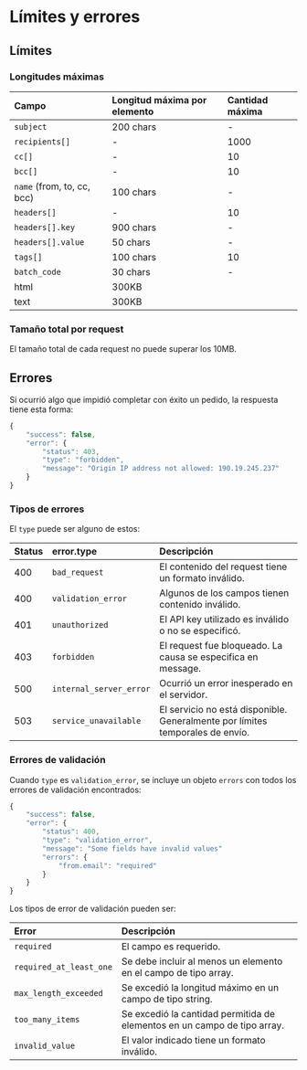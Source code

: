 # Límites y errores

## Límites

### Longitudes máximas

| Campo | Longitud máxima por elemento | Cantidad máxima |
| :--- | :--- | :--- |
| `subject` | 200 chars | - |
| `recipients[]` | - | 1000 |
| `cc[]` | - | 10 |
| `bcc[]` | - | 10 |
| `name` \(from, to, cc, bcc\) | 100 chars | - |
| `headers[]` | - | 10 |
| `headers[].key` | 900 chars | - |
| `headers[].value` | 50 chars | - |
| `tags[]` | 100 chars | 10 |
| `batch_code` | 30 chars | - |
| html | 300KB |  |
| text | 300KB |  |

### Tamaño total por request

El tamaño total de cada request no puede superar los 10MB.

## Errores

Si ocurrió algo que impidió completar con éxito un pedido, la respuesta tiene esta forma: 

```javascript
{
    "success": false,
    "error": {
        "status": 403,
        "type": "forbidden",
        "message": "Origin IP address not allowed: 190.19.245.237"
    }
}
```

### Tipos de errores

El `type` puede ser alguno de estos:

| Status | error.type | Descripción |
| :--- | :--- | :--- |
| 400 | `bad_request` | El contenido del request tiene un formato inválido. |
| 400 | `validation_error` | Algunos de los campos tienen contenido inválido. |
| 401 | `unauthorized` | El API key utilizado es inválido o no se especificó. |
| 403 | `forbidden` | El request fue bloqueado. La causa se especifica en message. |
| 500 | `internal_server_error` | Ocurrió un error inesperado en el servidor. |
| 503 | `service_unavailable` | El servicio no está disponible. Generalmente por límites temporales de envío. |

### Errores de validación

Cuando `type` es `validation_error`, se incluye un objeto `errors` con todos los errores de validación encontrados:

```javascript
{
    "success": false,
    "error": {
        "status": 400,
        "type": "validation_error",
        "message": "Some fields have invalid values"
        "errors": {
            "from.email": "required"
        }
    }
}
```

Los tipos de error de validación pueden ser:

| Error | Descripción |
| :--- | :--- |
| `required` | El campo es requerido. |
| `required_at_least_one` | Se debe incluir al menos un elemento en el campo de tipo array. |
| `max_length_exceeded` | Se excedió la longitud máximo en un campo de tipo string. |
| `too_many_items` | Se excedió la cantidad permitida de elementos en un campo de tipo array. |
| `invalid_value` | El valor indicado tiene un formato inválido. |



